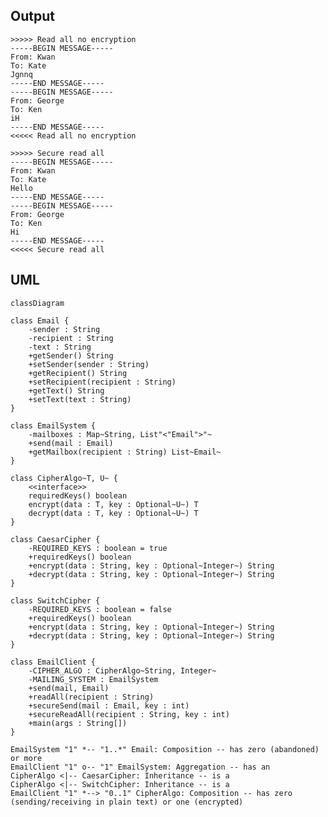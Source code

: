 ## Output
    >>>>> Read all no encryption
    -----BEGIN MESSAGE-----
    From: Kwan
    To: Kate
    Jgnnq
    -----END MESSAGE-----
    -----BEGIN MESSAGE-----
    From: George
    To: Ken
    iH
    -----END MESSAGE-----
    <<<<< Read all no encryption

    >>>>> Secure read all
    -----BEGIN MESSAGE-----
    From: Kwan
    To: Kate
    Hello
    -----END MESSAGE-----
    -----BEGIN MESSAGE-----
    From: George
    To: Ken
    Hi
    -----END MESSAGE-----
    <<<<< Secure read all

## UML

```mermaid
classDiagram

class Email {
    -sender : String
    -recipient : String
    -text : String
    +getSender() String
    +setSender(sender : String)
    +getRecipient() String
    +setRecipient(recipient : String)
    +getText() String
    +setText(text : String)
}

class EmailSystem {
    -mailboxes : Map~String, List"<"Email">"~
    +send(mail : Email)
    +getMailbox(recipient : String) List~Email~
}

class CipherAlgo~T, U~ {
    <<interface>>
    requiredKeys() boolean
    encrypt(data : T, key : Optional~U~) T
    decrypt(data : T, key : Optional~U~) T
}

class CaesarCipher {
    -REQUIRED_KEYS : boolean = true
    +requiredKeys() boolean
    +encrypt(data : String, key : Optional~Integer~) String
    +decrypt(data : String, key : Optional~Integer~) String
}

class SwitchCipher {
    -REQUIRED_KEYS : boolean = false
    +requiredKeys() boolean
    +encrypt(data : String, key : Optional~Integer~) String
    +decrypt(data : String, key : Optional~Integer~) String
}

class EmailClient {
    -CIPHER_ALGO : CipherAlgo~String, Integer~
    -MAILING_SYSTEM : EmailSystem
    +send(mail, Email)
    +readAll(recipient : String)
    +secureSend(mail : Email, key : int)
    +secureReadAll(recipient : String, key : int)
    +main(args : String[])
}

EmailSystem "1" *-- "1..*" Email: Composition -- has zero (abandoned) or more
EmailClient "1" o-- "1" EmailSystem: Aggregation -- has an
CipherAlgo <|-- CaesarCipher: Inheritance -- is a
CipherAlgo <|-- SwitchCipher: Inheritance -- is a
EmailClient "1" *--> "0..1" CipherAlgo: Composition -- has zero (sending/receiving in plain text) or one (encrypted)
```
